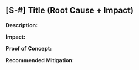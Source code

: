 ## [S-#] Title (Root Cause + Impact)

**Description:**

**Impact:**

**Proof of Concept:**

**Recommended Mitigation:**